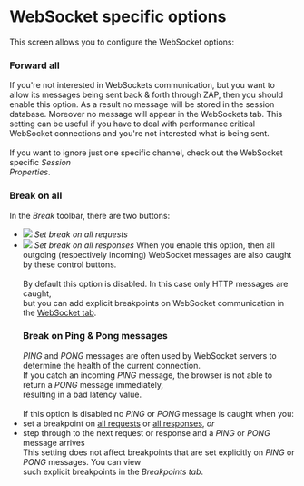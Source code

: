 # WebSocket specific options

This screen allows you to configure the WebSocket options:
### Forward all
If you're not interested in WebSockets communication, but you want to allow its messages being sent back
& forth through ZAP, then you should enable this option. As a result no message will be stored in
the session database. Moreover no message will appear in the WebSockets tab. This setting can be useful
if you have to deal with performance critical WebSocket connections and you're not interested what is
being sent. <br><br>If you want to ignore just one specific channel, check out the WebSocket specific <i>Session<br>
Properties</i>.<br>
<h3>Break on all</h3>
In the <i>Break</i> toolbar, there are two buttons:<br>
<ul><li><img src='https://raw.githubusercontent.com/wiki/zaproxy/zaproxy/images/105.png' /> <i>Set break on all requests</i>
</li><li><img src='https://raw.githubusercontent.com/wiki/zaproxy/zaproxy/images/106.png' /> <i>Set break on all responses</i>
When you enable this option, then all outgoing (respectively incoming) WebSocket messages are also caught<br>
by these control buttons. <br><br>By default this option is disabled. In this case only HTTP messages are caught,<br>
but you can add explicit breakpoints on WebSocket communication in the <a href='HelpAddonsWebsocketTab'>WebSocket tab</a>.<br>
<h3>Break on Ping & Pong messages</h3>
<i>PING</i> and <i>PONG</i> messages are often used by WebSocket servers to determine the health of the current connection.<br>
If you catch an incoming <i>PING</i> message, the browser is not able to return a <i>PONG</i> message immediately,<br>
resulting in a bad latency value. <br><br>If this option is disabled no <i>PING</i> or <i>PONG</i> message is caught when you:<br>
</li><li>set a breakpoint on <u>all requests</u> or <u>all responses</u>, <i>or</i>
</li><li>step through to the next request or response and a <i>PING</i> or <i>PONG</i> message arrives<br>
This setting does not affect breakpoints that are set explicitly on <i>PING</i> or <i>PONG</i> messages. You can view<br>
such explicit breakpoints in the <i>Breakpoints tab</i>.